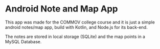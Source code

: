 # Android Note and Map App
This app was made for the COMMOV college course and it is just a simple android notes/map app, build with Kotlin, and Node.js for its back-end.

The notes are stored in local storage (SQLite) and the map points in a MySQL Database.

